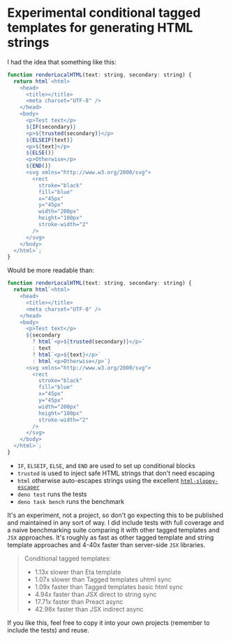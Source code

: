 # Experimental conditional tagged templates for generating HTML strings

I had the idea that something like this:

```js
function renderLocalHTML(text: string, secondary: string) {
  return html`<html>
    <head>
      <title></title>
      <meta charset="UTF-8" />
    </head>
    <body>
      <p>Test text</p>
      ${IF(secondary)}
      <p>${trusted(secondary)}</p>
      ${ELSEIF(text)}
      <p>${text}</p>
      ${ELSE()}
      <p>Otherwise</p>
      ${END()}
      <svg xmlns="http://www.w3.org/2000/svg">
        <rect
          stroke="black"
          fill="blue"
          x="45px"
          y="45px"
          width="200px"
          height="100px"
          stroke-width="2"
        />
      </svg>
    </body>
  </html>`;
}
```

Would be more readable than:

```js
function renderLocalHTML(text: string, secondary: string) {
  return html`<html>
    <head>
      <title></title>
      <meta charset="UTF-8" />
    </head>
    <body>
      <p>Test text</p>
      ${secondary
        ? html`<p>${trusted(secondary)}</p>`
        : text
        ? html`<p>${text}</p>`
        : html`<p>Otherwise</p>`}
      <svg xmlns="http://www.w3.org/2000/svg">
        <rect
          stroke="black"
          fill="blue"
          x="45px"
          y="45px"
          width="200px"
          height="100px"
          stroke-width="2"
        />
      </svg>
    </body>
  </html>`;
}
```

- `IF`, `ELSEIF`, `ELSE`, and `END` are used to set up conditional blocks
- `trusted` is used to inject safe HTML strings that don't need escaping
- `html` otherwise auto-escapes strings using the excellent [`html-sloppy-escaper`](https://www.npmjs.com/package/html-sloppy-escaper)
- `deno test` runs the tests
- `deno task bench` runs the benchmark

It's an experiment, not a project, so don't go expecting this to be published and maintained in any sort of way. I did include tests with full coverage and a naive benchmarking suite comparing it with other tagged templates and `JSX` approaches. It's roughly as fast as other tagged template and string template approaches and 4-40x faster than server-side `JSX` libraries.

> Conditional tagged templates:
>
> - 1.13x slower than Eta template
> - 1.07x slower than Tagged templates uhtml sync
> - 1.09x faster than Tagged templates basic html sync
> - 4.94x faster than JSX direct to string sync
> - 17.71x faster than Preact async
> - 42.98x faster than JSX indirect async

If you like this, feel free to copy it into your own projects (remember to include the tests) and reuse.
